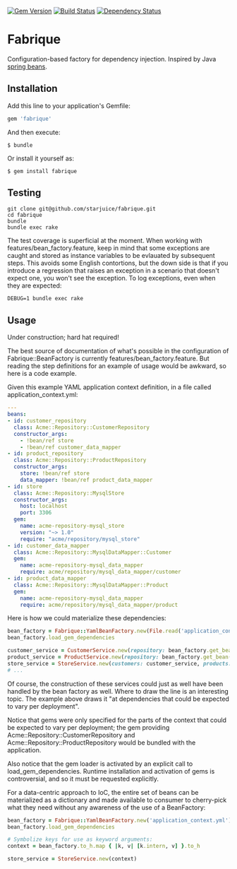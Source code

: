 [![Gem Version](https://badge.fury.io/rb/fabrique.svg)](http://badge.fury.io/rb/fabrique) [![Build Status](https://travis-ci.org/starjuice/fabrique.svg?branch=master)](https://travis-ci.org/starjuice/fabrique) [![Dependency Status](https://gemnasium.com/starjuice/fabrique.svg)](https://gemnasium.com/starjuice/fabrique)

# Fabrique

Configuration-based factory for dependency injection.
Inspired by Java [spring beans](http://docs.spring.io/spring/docs/current/spring-framework-reference/html/beans.html).

## Installation

Add this line to your application's Gemfile:

```ruby
gem 'fabrique'
```

And then execute:

    $ bundle

Or install it yourself as:

    $ gem install fabrique

## Testing

```shell
git clone git@github.com/starjuice/fabrique.git
cd fabrique
bundle
bundle exec rake
```

The test coverage is superficial at the moment. When working with features/bean_factory.feature,
keep in mind that some exceptions are caught and stored as instance variables to be evlauated by
subsequent steps. This avoids some English contortions, but the down side is that if you introduce
a regression that raises an exception in a scenario that doesn't expect one, you won't see the
exception. To log exceptions, even when they are expected:

```shell
DEBUG=1 bundle exec rake
```

## Usage

Under construction; hard hat required!

The best source of documentation of what's possible in the configuration of Fabrique::BeanFactory is currently
features/bean\_factory.feature. But reading the step definitions for an example of usage would be awkward, so
here is a code example.

Given this example YAML application context definition,
in a file called application\_context.yml:

```yaml
---
beans:
- id: customer_repository
  class: Acme::Repository::CustomerRepository
  constructor_args:
    - !bean/ref store
    - !bean/ref customer_data_mapper
- id: product_repository
  class: Acme::Repository::ProductRepository
  constructor_args:
    store: !bean/ref store
    data_mapper: !bean/ref product_data_mapper
- id: store
  class: Acme::Repository::MysqlStore
  constructor_args:
    host: localhost
    port: 3306
  gem:
    name: acme-repository-mysql_store
    version: "~> 1.0"
    require: "acme/repository/mysql_store"
- id: customer_data_mapper
  class: Acme::Repository::MysqlDataMapper::Customer
  gem:
    name: acme-repository-mysql_data_mapper
    require: acme/repository/mysql_data_mapper/customer
- id: product_data_mapper
  class: Acme::Repository::MysqlDataMapper::Product
  gem:
    name: acme-repository-mysql_data_mapper
    require: acme/repository/mysql_data_mapper/product
```

Here is how we could materialize these dependencies:

```ruby
bean_factory = Fabrique::YamlBeanFactory.new(File.read('application_context.yml'))
bean_factory.load_gem_dependencies

customer_service = CustomerService.new(repository: bean_factory.get_bean('customer_repository'))
product_service = ProductService.new(repository: bean_factory.get_bean('product_repository'))
store_service = StoreService.new(customers: customer_service, products: product_service)
# ...
```

Of course, the construction of these services could just as well have been handled by the
bean factory as well. Where to draw the line is an interesting topic. The example above draws it
"at dependencies that could be expected to vary per deployment".

Notice that gems were only specified for the parts of the context that could be expected to
vary per deployment; the gem providing Acme::Repository::CustomerRepository and
Acme::Repository::ProductRepository would be bundled with the application.

Also notice that the gem loader is activated by an explicit call to load\_gem\_dependencies.
Runtime installation and activation of gems is controversial, and so it must be requested
explicitly.

For a data-centric approach to IoC, the entire set of beans can be materialized as a dictionary
and made available to consumer to cherry-pick what they need without any awareness of the use
of a BeanFactory:

```ruby
bean_factory = Fabrique::YamlBeanFactory.new('application_context.yml')
bean_factory.load_gem_dependencies

# Symbolize keys for use as keyword arguments:
context = bean_factory.to_h.map { |k, v| [k.intern, v] }.to_h

store_service = StoreService.new(context)
```
